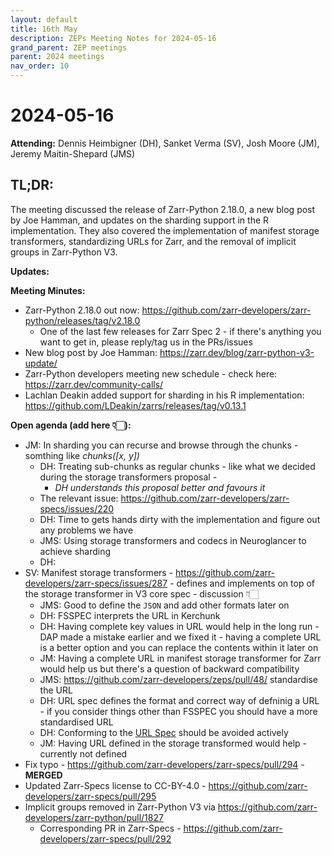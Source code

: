 ```yaml
---
layout: default
title: 16th May
description: ZEPs Meeting Notes for 2024-05-16
grand_parent: ZEP meetings
parent: 2024 meetings
nav_order: 10
---
```


# 2024-05-16

**Attending:** Dennis Heimbigner (DH), Sanket Verma (SV), Josh Moore (JM), Jeremy Maitin-Shepard (JMS)

## TL;DR:

The meeting discussed the release of Zarr-Python 2.18.0, a new blog post by Joe Hamman, and updates on the sharding support in the R implementation. They also covered the implementation of manifest storage transformers, standardizing URLs for Zarr, and the removal of implicit groups in Zarr-Python V3.

**Updates:**

**Meeting Minutes:**

- Zarr-Python 2.18.0 out now: <https://github.com/zarr-developers/zarr-python/releases/tag/v2.18.0>
    - One of the last few releases for Zarr Spec 2 - if there's anything you want to get in, please reply/tag us in the PRs/issues
- New blog post by Joe Hamman: <https://zarr.dev/blog/zarr-python-v3-update/>
- Zarr-Python developers meeting new schedule - check here: <https://zarr.dev/community-calls/>
- Lachlan Deakin added support for sharding in his R implementation: <https://github.com/LDeakin/zarrs/releases/tag/v0.13.1>

**Open agenda (add here 👇🏻):**

- JM: In sharding you can recurse and browse through the chunks - somthing like _chunks([x, y])_
    - DH: Treating sub-chunks as regular chunks - like what we decided during the storage transformers proposal - 
        - _DH understands this proposal better and favours it_
    - The relevant issue: <https://github.com/zarr-developers/zarr-specs/issues/220>
    - DH: Time to gets hands dirty with the implementation and figure out any problems we have
    - JMS: Using storage transformers and codecs in Neuroglancer to achieve sharding
    - DH: 
- SV: Manifest storage transformers - <https://github.com/zarr-developers/zarr-specs/issues/287> - defines and implements on top of the storage transformer in V3 core spec - discussion 👇🏻
    - JMS: Good to define the `JSON` and add other formats later on
    - DH: FSSPEC interprets the URL in Kerchunk
    - DH: Having complete key values in URL would help in the long run - DAP made a mistake earlier and we fixed it - having a complete URL is a better option and you can replace the contents within it later on
    - JM: Having a complete URL in manifest storage transformer for Zarr would help us but there's a question of backward compatibility
    - JMS: <https://github.com/zarr-developers/zeps/pull/48/> standardise the URL
    - DH: URL spec defines the format and correct way of defninig a URL - if you consider things other than FSSPEC you should have a more standardised URL
    - DH: Conforming to the [URL Spec](https://www.w3.org/Addressing/URL/url-spec.txt) should be avoided actively
    - JM: Having URL defined in the storage transformed would help - currently not defined
- Fix typo - <https://github.com/zarr-developers/zarr-specs/pull/294> - **MERGED**
- Updated Zarr-Specs license to CC-BY-4.0 - <https://github.com/zarr-developers/zarr-specs/pull/295>
- Implicit groups removed in Zarr-Python V3 via <https://github.com/zarr-developers/zarr-python/pull/1827>
    - Corresponding PR in Zarr-Specs - <https://github.com/zarr-developers/zarr-specs/pull/292>
